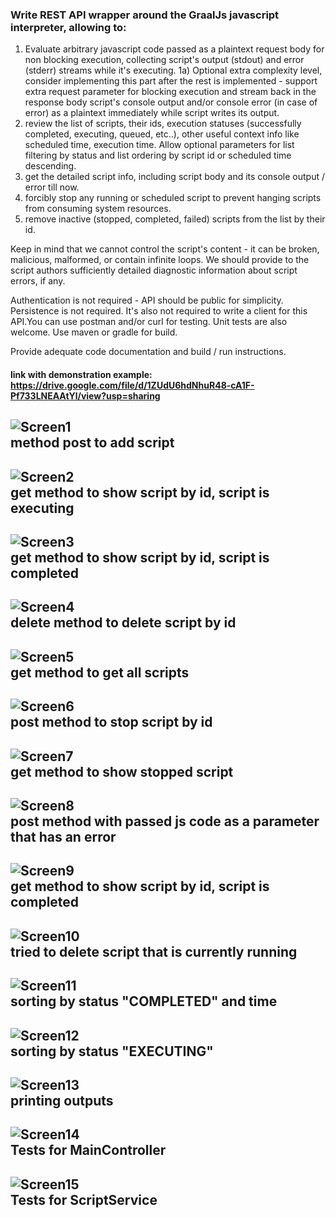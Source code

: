### Write REST API wrapper around the GraalJs javascript interpreter, allowing to:

1) Evaluate arbitrary javascript code passed as a plaintext request body for non blocking execution, collecting script's output (stdout) and error (stderr) streams while it's executing.
   1a) Optional extra complexity level, consider implementing this part after the rest is implemented - support extra request parameter for blocking execution and stream back in the response body script's console output and/or console error (in case of error) as a plaintext immediately while script writes its output.
2) review the list of scripts, their ids, execution statuses (successfully completed, executing, queued, etc..), other useful context info like scheduled time, execution time. Allow optional parameters for list filtering by status and list ordering by script id or scheduled time descending.
3) get the detailed script info, including script body and its console output / error till now.
4) forcibly stop any running or scheduled script to prevent hanging scripts from consuming system resources.
5) remove inactive (stopped, completed, failed) scripts from the list by their id.

Keep in mind that we cannot control the script's content - it can be broken, malicious, malformed, or contain infinite loops. We should provide to the script authors sufficiently detailed diagnostic information about script errors, if any.

Authentication is not required - API should be public for simplicity. Persistence is not required. It's also not required to write a client for this API.You can use postman and/or curl for testing. Unit tests are also welcome. Use maven or gradle for build.

Provide adequate code documentation and build / run instructions.

#### link with demonstration example: https://drive.google.com/file/d/1ZUdU6hdNhuR48-cA1F-Pf733LNEAAtYl/view?usp=sharing
![Screen1](https://github.com/kirinho/PragmasoftTechTask/blob/main/images/1.png?raw=true)  
**method post to add script**
---
![Screen2](https://github.com/kirinho/PragmasoftTechTask/blob/main/images/2.png?raw=true)  
**get method to show script by id, script is executing**
---
![Screen3](https://github.com/kirinho/PragmasoftTechTask/blob/main/images/3.png?raw=true)  
**get method to show script by id, script is completed**
---
![Screen4](https://github.com/kirinho/PragmasoftTechTask/blob/main/images/4.png?raw=true)  
**delete method to delete script by id**
---
![Screen5](https://github.com/kirinho/PragmasoftTechTask/blob/main/images/5.png?raw=true)  
**get method to get all scripts**
---
![Screen6](https://github.com/kirinho/PragmasoftTechTask/blob/main/images/6.png?raw=true)  
**post method to stop script by id**
---
![Screen7](https://github.com/kirinho/PragmasoftTechTask/blob/main/images/7.png?raw=true)  
**get method to show stopped script**
---
![Screen8](https://github.com/kirinho/PragmasoftTechTask/blob/main/images/8.png?raw=true)  
**post method with passed js code as a parameter that has an error**
---
![Screen9](https://github.com/kirinho/PragmasoftTechTask/blob/main/images/9.png?raw=true)  
**get method to show script by id, script is completed**
---
![Screen10](https://github.com/kirinho/PragmasoftTechTask/blob/main/images/10.png?raw=true)  
**tried to delete script that is currently running**
---
![Screen11](https://github.com/kirinho/PragmasoftTechTask/blob/main/images/11.png?raw=true)  
**sorting by status "COMPLETED" and time**
---
![Screen12](https://github.com/kirinho/PragmasoftTechTask/blob/main/images/12.png?raw=true)  
**sorting by status "EXECUTING"**
---
![Screen13](https://github.com/kirinho/PragmasoftTechTask/blob/main/images/13.png?raw=true)  
**printing outputs**
---
![Screen14](https://github.com/kirinho/PragmasoftTechTask/blob/main/images/MainControllerTest.png?raw=true)  
**Tests for MainController**
---
![Screen15](https://github.com/kirinho/PragmasoftTechTask/blob/main/images/ScriptServiceTest.png?raw=true)  
**Tests for ScriptService**
---